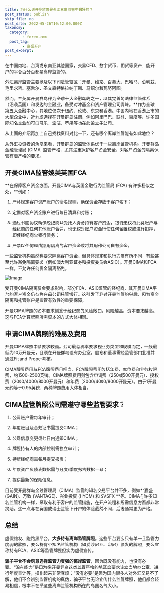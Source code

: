 ```yaml
---
title: 为什么说开曼监管是外汇离岸监管中最好的？
post_status: publish
skip_file: no
post_date: 2022-05-26T10:52:00.000Z
taxonomy:
  category:
        - forex-com
  post_tag:
        - 嘉盛开户
post_excerpt: 
---
```

在中国内地、台湾或东南亚其他国家，交易CFD、数字货币、期货等资产，能开户的平台百分百都是离岸监管的。

外汇离岸监管主要涉及以下司法管辖区：开曼、维京、百慕大、巴哈马、伯利兹、毛里求斯、塞舌尔、圣文森特格拉纳丁斯、马绍尔和瓦努阿图。

然而，**英属开曼群岛作为全球十大金融岛屿之一，以其完善的法律监管体系（沿袭英国）和发达的金融业，备受对冲基金和资产管理公司青睐。**作为全球第五大金融中心，其地位仅次于纽约、伦敦、东京和香港。中国内地在香港上市的大型企业中，近九成选择在开曼群岛注册，例如阿里巴巴、联想、百度等。许多国际知名企业如可口可乐、宝洁、苹果等也在此设立子公司。

从上面的介绍再加上自己找找资料对比一下，还有哪个离岸监管能有如此地位？

从外汇投资者的角度来看，开曼群岛的监管体系优于一些离岸监管机构。开曼群岛金融管理局 (CIMA) 监管严格，尤其注重保护客户资金安全，对客户资金的隔离保管有着严格的要求。

## 开曼CIMA监管媲美英国FCA

**在保障客户资金方面，开曼CIMA与英国金融行为监管局 (FCA) 有许多相似之处，**例如：

1. 严格规定客户资产账户的命名规则，确保资金存放于客户名下；

1. 定期对客户资金账户进行每日清算和对账；

1. 通过书面协议确保经纪商以受托人身份持有客户资金，银行无权将此类账户与经纪商的任何其他账户合并，也无权对账户资金行使任何留置权或进行扣押，即使经纪商欠银行债务；

1. 严禁以任何理由挪用隔离的客户资金或将其用作公司自有资金。

一些监管机构虽然也要求隔离客户资金，但具体规定和执行力度有所不同，有些甚至允许豁免隔离要求（例如澳大利亚证券和投资委员会ASIC）。开曼CIMA和FCA一样，不允许任何资金隔离豁免。

![Image](https://prod-files-secure.s3.us-west-2.amazonaws.com/39ed1227-6d7d-4570-be36-9ccd4a2c4241/bd849744-3fcb-4a37-8312-357962c8f065/image.png?X-Amz-Algorithm=AWS4-HMAC-SHA256&X-Amz-Content-Sha256=UNSIGNED-PAYLOAD&X-Amz-Credential=ASIAZI2LB466UXIDTCEC%2F20250424%2Fus-west-2%2Fs3%2Faws4_request&X-Amz-Date=20250424T221358Z&X-Amz-Expires=3600&X-Amz-Security-Token=IQoJb3JpZ2luX2VjEIb%2F%2F%2F%2F%2F%2F%2F%2F%2F%2FwEaCXVzLXdlc3QtMiJGMEQCIEz8oojLiiIP7sbSJba6AhMoEtejtKHSDZInTtijUigwAiBWn5efXt%2FcbFFm3Iti450TtPxjnyQyDzrajUcCrjWmKCr%2FAwgeEAAaDDYzNzQyMzE4MzgwNSIMm9zrFOdC0lPPf2tTKtwDL8BCVvc1nHQwrul6E5UTmrP83yeG4NU0bgwmUyAvm%2FLR9gs6RjiaEKsw2GeiGns%2BHoPNNVyeYqTDOngCgxIs1P6nEtZijmlK%2FiCH2pDXxXfxJ6ADJ2TaLwI9K9MtDW03qAs3j7zxIA1CVUXopa2gH0Gpm3uwHP1qkIIDVBRPjiPUq%2Fq7tkEbL%2FhA%2BSdsWKXVZDf5Cv%2B79WkgGOnam%2B4WcT31e6e%2FNMi02sYobh34PJLuMt8HiDskOr735T4scl6er0lIaIuMg%2BLlBFcV1pCy2ey416%2F%2BKxqgsPLItK1CCeLOH0oM1SrI1NJqJeJtQYNgFnWhIzm%2B9JOm65ap81bhNDNOnb83qHS4InKX%2FEqqTOjrqiFvA3qKe%2F0jQLjmlFj0jObzowiOv5i41yieGmge7o%2B03gZEQB2GNgDpb%2BAgkYerKcCJab7CYJLtcaOcDOWXjZXkw6wHS2GEGb15XMSHDBgvvv7vjjjF9gDC279Xv0M84dP5o96j6CkD19niXncboHfMuhwbdP6IYKytJBLFBksGtzKx%2BiwVknURPwsqF%2Bodr5XzvESPnlEeIGLzD%2ButCVznZ8AUtQnPfcqWP3zYgVUjX3%2FgFCFrx3%2F%2BCWdKrwIvGhjNBwespA2qnhYw69iqwAY6pgETAVk2E64ajQS7jhKVe6Zs%2BY%2BYKnDXpduQGxJ83DwfrH6lq%2BbiDrub3XkPHqKuY1toeaJnna%2BlK79Xy7cO7zTjASjocoE5h1vVJX14LinGBmMvPjYhpfCQIf3VS57D0Nff310MJIJdedoB4HIzYcfFx9HN9Pf7da%2B7DC6myvY6HIT96S5rCFov3p0tBJr0CD5vguGPbQh50Ugx5F%2FccOeauV%2FNP2NU&X-Amz-Signature=bcbaf1a050dda52d4bbe4ddb98ee593c1535a90241eb157f6cd37e5fb9d94234&X-Amz-SignedHeaders=host&x-id=GetObject)

受开曼CIMA隔离资金要求影响，部分FCA、ASIC监管的经纪商，其开曼CIMA平台的客户资金仍存放在母公司托管银行。这引发了我对开曼监管的兴趣，因为资金隔离和托管账户是监管有效性的重要保障。

开曼CIMA牌照的资本要求侧重于经纪商的风险敞口，风险越高，资本要求越高。这与FCA计算牌照所需资本的方式大体相同。

## **申请CIMA牌照的难易及费用**

开曼CIMA牌照申请要求较高。公司最低资本要求视业务类型和规模而定，一般最低为10万开曼元，且须在开曼群岛设有办公室，股东和董事需经监管部门批准并通过Fit and Proper考核。

CIMA牌照费用与FCA牌照费用相当。FCA牌照费用包括年费、席位费和业务权限费，约1500-2500英镑。CIMA牌照费用则包含申请费（250或500开曼元）、授权费（2000/4000/8000开曼元）和年费（2000/4000/8000开曼元）。由于1开曼元约等于0.95英镑，两种牌照费用大体相当。

## CIMA监管牌照公司需遵守哪些监管要求？

1. 公司账户需每年审计；

1. 年度账目及合规证书需提交CIMA；

1. 公司信息变更须七日内通知CIMA；

1. 牌照持有人的内部控制需独立审计；

1. 持牌经纪商需每月提交报表；

1. 年度资产负债表数据需与月度/季度报告数据一致；

1. 提供最新的保险信息。

目前受开曼群岛金融管理局（CIMA）监管的知名交易平台并不多，例如**嘉盛 (GAIN)、万致 (VANTAGE)、兴业投资 (HYCM) 和 SVSFX **等。CIMA与许多知名监管机构一样，采取有利于客户的监管措施，在开户流程和所需信息方面都非常灵活。这一点与在英国或瑞士监管下开户的体验截然不同，后者通常更为严格。

## 总结

虚假维权、跑路黑平台，**大多持有离岸监管牌照**。这些平台要么只有单一且监管力度弱的牌照，要么持有不知名监管机构（如爱沙尼亚、印尼）颁发的牌照，要么宣称持有FCA、ASIC等监管牌照但实为虚假宣传。

**骗子平台不会刻意选择监管力度强的离岸监管**，因为既没有能力，也没有必要。“没有能力”是因为像开曼群岛这类监管严格的地区会要求设立当地办公室、进行年度审计等，操作起来非常麻烦；“没有必要”是因为国内很多人对外汇交易不了解，他们不会辨别监管机构的真伪，骗子平台无论宣传什么监管牌照，他们都会轻易相信，根本不在乎这些离岸监管机构所在的岛国名气大小。